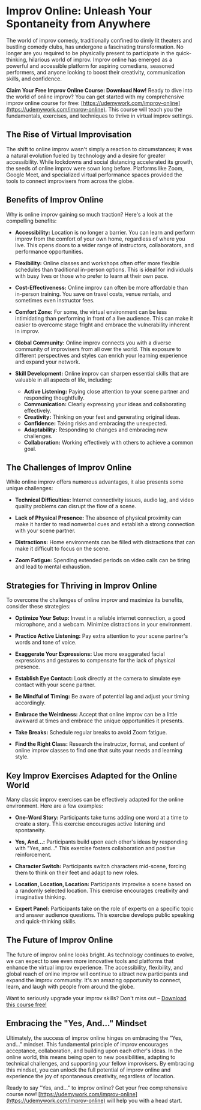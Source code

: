 # Improv Online: Unleash Your Spontaneity from Anywhere

The world of improv comedy, traditionally confined to dimly lit theaters and bustling comedy clubs, has undergone a fascinating transformation.  No longer are you required to be physically present to participate in the quick-thinking, hilarious world of improv.  Improv online has emerged as a powerful and accessible platform for aspiring comedians, seasoned performers, and anyone looking to boost their creativity, communication skills, and confidence.

**Claim Your Free Improv Online Course: Download Now!**  Ready to dive into the world of online improv?  You can get started with my comprehensive improv online course for free: [https://udemywork.com/improv-online](https://udemywork.com/improv-online). This course will teach you the fundamentals, exercises, and techniques to thrive in virtual improv settings.

## The Rise of Virtual Improvisation

The shift to online improv wasn't simply a reaction to circumstances; it was a natural evolution fueled by technology and a desire for greater accessibility. While lockdowns and social distancing accelerated its growth, the seeds of online improv were sown long before. Platforms like Zoom, Google Meet, and specialized virtual performance spaces provided the tools to connect improvisers from across the globe.

## Benefits of Improv Online

Why is online improv gaining so much traction?  Here's a look at the compelling benefits:

*   **Accessibility:** Location is no longer a barrier.  You can learn and perform improv from the comfort of your own home, regardless of where you live.  This opens doors to a wider range of instructors, collaborators, and performance opportunities.

*   **Flexibility:** Online classes and workshops often offer more flexible schedules than traditional in-person options. This is ideal for individuals with busy lives or those who prefer to learn at their own pace.

*   **Cost-Effectiveness:** Online improv can often be more affordable than in-person training.  You save on travel costs, venue rentals, and sometimes even instructor fees.

*   **Comfort Zone:** For some, the virtual environment can be less intimidating than performing in front of a live audience.  This can make it easier to overcome stage fright and embrace the vulnerability inherent in improv.

*   **Global Community:** Online improv connects you with a diverse community of improvisers from all over the world.  This exposure to different perspectives and styles can enrich your learning experience and expand your network.

*   **Skill Development:** Online improv can sharpen essential skills that are valuable in all aspects of life, including:

    *   **Active Listening:**  Paying close attention to your scene partner and responding thoughtfully.
    *   **Communication:**  Clearly expressing your ideas and collaborating effectively.
    *   **Creativity:**  Thinking on your feet and generating original ideas.
    *   **Confidence:**  Taking risks and embracing the unexpected.
    *   **Adaptability:**  Responding to changes and embracing new challenges.
    *   **Collaboration:** Working effectively with others to achieve a common goal.

## The Challenges of Improv Online

While online improv offers numerous advantages, it also presents some unique challenges:

*   **Technical Difficulties:**  Internet connectivity issues, audio lag, and video quality problems can disrupt the flow of a scene.

*   **Lack of Physical Presence:**  The absence of physical proximity can make it harder to read nonverbal cues and establish a strong connection with your scene partner.

*   **Distractions:**  Home environments can be filled with distractions that can make it difficult to focus on the scene.

*   **Zoom Fatigue:**  Spending extended periods on video calls can be tiring and lead to mental exhaustion.

## Strategies for Thriving in Improv Online

To overcome the challenges of online improv and maximize its benefits, consider these strategies:

*   **Optimize Your Setup:** Invest in a reliable internet connection, a good microphone, and a webcam. Minimize distractions in your environment.

*   **Practice Active Listening:**  Pay extra attention to your scene partner's words and tone of voice.

*   **Exaggerate Your Expressions:**  Use more exaggerated facial expressions and gestures to compensate for the lack of physical presence.

*   **Establish Eye Contact:**  Look directly at the camera to simulate eye contact with your scene partner.

*   **Be Mindful of Timing:**  Be aware of potential lag and adjust your timing accordingly.

*   **Embrace the Weirdness:**  Accept that online improv can be a little awkward at times and embrace the unique opportunities it presents.

*   **Take Breaks:**  Schedule regular breaks to avoid Zoom fatigue.

*   **Find the Right Class:** Research the instructor, format, and content of online improv classes to find one that suits your needs and learning style.

## Key Improv Exercises Adapted for the Online World

Many classic improv exercises can be effectively adapted for the online environment. Here are a few examples:

*   **One-Word Story:**  Participants take turns adding one word at a time to create a story. This exercise encourages active listening and spontaneity.

*   **Yes, And...:**  Participants build upon each other's ideas by responding with "Yes, and..." This exercise fosters collaboration and positive reinforcement.

*   **Character Switch:**  Participants switch characters mid-scene, forcing them to think on their feet and adapt to new roles.

*   **Location, Location, Location:**  Participants improvise a scene based on a randomly selected location. This exercise encourages creativity and imaginative thinking.

*   **Expert Panel:** Participants take on the role of experts on a specific topic and answer audience questions. This exercise develops public speaking and quick-thinking skills.

## The Future of Improv Online

The future of improv online looks bright.  As technology continues to evolve, we can expect to see even more innovative tools and platforms that enhance the virtual improv experience.  The accessibility, flexibility, and global reach of online improv will continue to attract new participants and expand the improv community. It's an amazing opportunity to connect, learn, and laugh with people from around the globe.

Want to seriously upgrade your improv skills? Don't miss out – [Download this course free!](https://udemywork.com/improv-online)

## Embracing the "Yes, And..." Mindset

Ultimately, the success of improv online hinges on embracing the "Yes, and..." mindset. This fundamental principle of improv encourages acceptance, collaboration, and building upon each other's ideas. In the online world, this means being open to new possibilities, adapting to technical challenges, and supporting your fellow improvisers. By embracing this mindset, you can unlock the full potential of improv online and experience the joy of spontaneous creativity, regardless of location.

Ready to say "Yes, and..." to improv online? Get your free comprehensive course now! [https://udemywork.com/improv-online](https://udemywork.com/improv-online) will help you with a head start.

